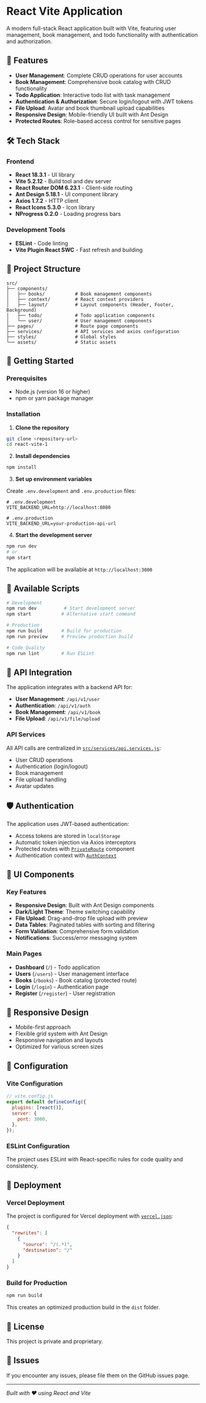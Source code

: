 # React Vite Application

A modern full-stack React application built with Vite, featuring user management, book management, and todo functionality with authentication and authorization.

## 🚀 Features

- **User Management**: Complete CRUD operations for user accounts
- **Book Management**: Comprehensive book catalog with CRUD functionality
- **Todo Application**: Interactive todo list with task management
- **Authentication & Authorization**: Secure login/logout with JWT tokens
- **File Upload**: Avatar and book thumbnail upload capabilities
- **Responsive Design**: Mobile-friendly UI built with Ant Design
- **Protected Routes**: Role-based access control for sensitive pages

## 🛠️ Tech Stack

### Frontend

- **React 18.3.1** - UI library
- **Vite 5.2.12** - Build tool and dev server
- **React Router DOM 6.23.1** - Client-side routing
- **Ant Design 5.18.1** - UI component library
- **Axios 1.7.2** - HTTP client
- **React Icons 5.3.0** - Icon library
- **NProgress 0.2.0** - Loading progress bars

### Development Tools

- **ESLint** - Code linting
- **Vite Plugin React SWC** - Fast refresh and building

## 📁 Project Structure

```
src/
├── components/
│   ├── books/           # Book management components
│   ├── context/         # React context providers
│   ├── layout/          # Layout components (Header, Footer, Background)
│   ├── todo/            # Todo application components
│   └── user/            # User management components
├── pages/               # Route page components
├── services/            # API services and axios configuration
├── styles/              # Global styles
└── assets/              # Static assets
```

## 🚦 Getting Started

### Prerequisites

- Node.js (version 16 or higher)
- npm or yarn package manager

### Installation

1. **Clone the repository**

```bash
git clone <repository-url>
cd react-vite-1
```

2. **Install dependencies**

```bash
npm install
```

3. **Set up environment variables**

Create `.env.development` and `.env.production` files:

```env
# .env.development
VITE_BACKEND_URL=http://localhost:8080

# .env.production
VITE_BACKEND_URL=your-production-api-url
```

4. **Start the development server**

```bash
npm run dev
# or
npm start
```

The application will be available at `http://localhost:3000`

## 📝 Available Scripts

```bash
# Development
npm run dev          # Start development server
npm start           # Alternative start command

# Production
npm run build       # Build for production
npm run preview     # Preview production build

# Code Quality
npm run lint        # Run ESLint
```

## 🔗 API Integration

The application integrates with a backend API for:

- **User Management**: `/api/v1/user`
- **Authentication**: `/api/v1/auth`
- **Book Management**: `/api/v1/book`
- **File Upload**: `/api/v1/file/upload`

### API Services

All API calls are centralized in [`src/services/api.services.js`](src/services/api.services.js):

- User CRUD operations
- Authentication (login/logout)
- Book management
- File upload handling
- Avatar updates

## 🛡️ Authentication

The application uses JWT-based authentication:

- Access tokens are stored in `localStorage`
- Automatic token injection via Axios interceptors
- Protected routes with [`PrivateRoute`](src/pages/private.route.jsx) component
- Authentication context with [`AuthContext`](src/components/context/auth.context.jsx)

## 🎨 UI Components

### Key Features

- **Responsive Design**: Built with Ant Design components
- **Dark/Light Theme**: Theme switching capability
- **File Upload**: Drag-and-drop file upload with preview
- **Data Tables**: Paginated tables with sorting and filtering
- **Form Validation**: Comprehensive form validation
- **Notifications**: Success/error messaging system

### Main Pages

- **Dashboard** (`/`) - Todo application
- **Users** (`/users`) - User management interface
- **Books** (`/books`) - Book catalog (protected route)
- **Login** (`/login`) - Authentication page
- **Register** (`/register`) - User registration

## 📱 Responsive Design

- Mobile-first approach
- Flexible grid system with Ant Design
- Responsive navigation and layouts
- Optimized for various screen sizes

## 🔧 Configuration

### Vite Configuration

```javascript
// vite.config.js
export default defineConfig({
  plugins: [react()],
  server: {
    port: 3000,
  },
});
```

### ESLint Configuration

The project uses ESLint with React-specific rules for code quality and consistency.

## 🚀 Deployment

### Vercel Deployment

The project is configured for Vercel deployment with [`vercel.json`](vercel.json):

```json
{
  "rewrites": [
    {
      "source": "/(.*)",
      "destination": "/"
    }
  ]
}
```

### Build for Production

```bash
npm run build
```

This creates an optimized production build in the `dist` folder.

## 📄 License

This project is private and proprietary.

## 🐛 Issues

If you encounter any issues, please file them on the GitHub issues page.

---

_Built with ❤️ using React and Vite_

